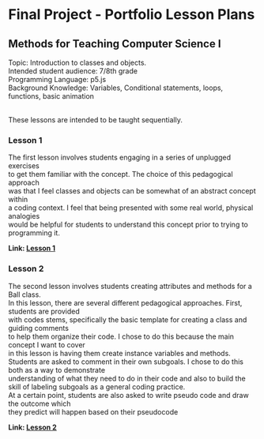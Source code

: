 # Final Project - Portfolio Lesson Plans
## Methods for Teaching Computer Science I

Topic: Introduction to classes and objects.<br>
Intended student audience: 7/8th grade<br>
Programming Language: p5.js<br>
Background Knowledge: Variables, Conditional statements, loops, functions, basic animation<br>
<br>

These lessons are intended to be taught sequentially.<br>

### Lesson 1
The first lesson involves students engaging in a series of unplugged exercises<br>
to get them familiar with the concept. The choice of this pedagogical approach<br>
was that I feel classes and objects can be somewhat of an abstract concept within<br>
a coding context. I feel that being presented with some real world, physical analogies<br>
would be helpful for students to understand this concept prior to trying to programming it.<br>

**Link: [Lesson 1](https://docs.google.com/document/d/1p_KbyJxRWzM-Zz847YTbKNU291_5i3eYamiibpAz1pc/edit?usp=sharing)**

### Lesson 2

The second lesson involves students creating attributes and methods for a Ball class.<br>
In this lesson, there are several different pedagogical approaches. First, students are provided<br>
with codes stems, specifically the basic template for creating a class and guiding comments<br>
to help them organize their code. I chose to do this because the main concept I want to cover<br>
in this lesson is having them create instance variables and methods.<br>
Students are asked to comment in their own subgoals. I chose to do this both as a way to demonstrate<br> understanding of what they need to do in their code and also to build the<br>
skill of labeling subgoals as a general coding practice.<br>
At a certain point, students are also asked to write pseudo code and draw the outcome which<br>
they predict will happen based on their pseudocode<br>

**Link: [Lesson 2](https://docs.google.com/document/d/1t9FEZAMUubwgBzUDDRmPA-s6zJuNgXJR-GL8KJ-f1Uw/edit?usp=sharing)**
